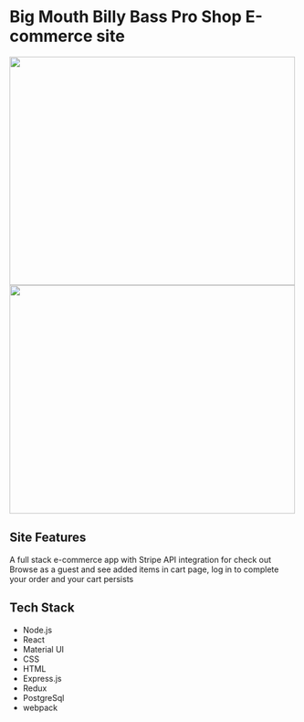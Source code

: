 # Big Mouth Billy Bass Pro Shop E-commerce site

<img src="https://billy-bass-pro-shop.herokuapp.com/flish.gif" width="500" height="400"/>
<img src="https://billy-bass-pro-shop.herokuapp.com/readme.gif" width="500" height="400"/> 


## Site Features

A full stack e-commerce app with Stripe API integration for check out
Browse as a guest and see added items in cart page, log in to complete your order and your cart persists


## Tech Stack

- Node.js
- React
- Material UI
- CSS
- HTML
- Express.js
- Redux
- PostgreSql
- webpack
